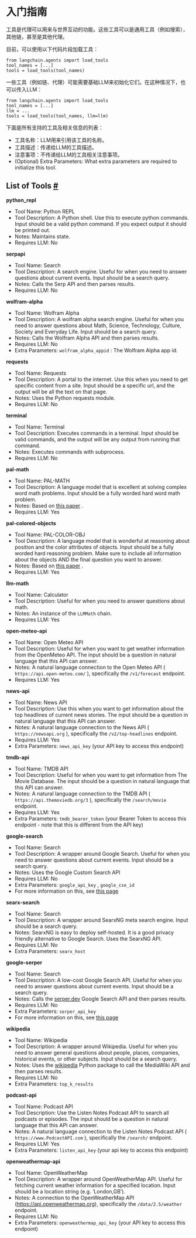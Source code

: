入门指南
=====================================================================



工具是代理可以用来与世界互动的功能。这些工具可以是通用工具（例如搜索），其他链，甚至是其他代理。

目前，可以使用以下代码片段加载工具：

```
from langchain.agents import load_tools
tool_names = [...]
tools = load_tools(tool_names)

```

一些工具（例如链、代理）可能需要基础LLM来初始化它们。在这种情况下，也可以传入LLM：

```
from langchain.agents import load_tools
tool_names = [...]
llm = ...
tools = load_tools(tool_names, llm=llm)

```

下面是所有支持的工具及相关信息的列表：

* 工具名称：LLM用来引用该工具的名称。
* 工具描述：传递给LLM的工具描述。
* 注意事项：不传递给LLM的工具相关注意事项。
* (Optional) Extra Parameters: What extra parameters are required to initialize this tool.




 List of Tools
 [#](#list-of-tools "Permalink to this headline")
-----------------------------------------------------------------



**python_repl** 



* Tool Name: Python REPL
* Tool Description: A Python shell. Use this to execute python commands. Input should be a valid python command. If you expect output it should be printed out.
* Notes: Maintains state.
* Requires LLM: No



**serpapi** 



* Tool Name: Search
* Tool Description: A search engine. Useful for when you need to answer questions about current events. Input should be a search query.
* Notes: Calls the Serp API and then parses results.
* Requires LLM: No



**wolfram-alpha** 



* Tool Name: Wolfram Alpha
* Tool Description: A wolfram alpha search engine. Useful for when you need to answer questions about Math, Science, Technology, Culture, Society and Everyday Life. Input should be a search query.
* Notes: Calls the Wolfram Alpha API and then parses results.
* Requires LLM: No
* Extra Parameters:
 `wolfram_alpha_appid`
 : The Wolfram Alpha app id.



**requests** 



* Tool Name: Requests
* Tool Description: A portal to the internet. Use this when you need to get specific content from a site. Input should be a specific url, and the output will be all the text on that page.
* Notes: Uses the Python requests module.
* Requires LLM: No



**terminal** 



* Tool Name: Terminal
* Tool Description: Executes commands in a terminal. Input should be valid commands, and the output will be any output from running that command.
* Notes: Executes commands with subprocess.
* Requires LLM: No



**pal-math** 



* Tool Name: PAL-MATH
* Tool Description: A language model that is excellent at solving complex word math problems. Input should be a fully worded hard word math problem.
* Notes: Based on
 [this paper](https://arxiv.org/pdf/2211.10435.pdf) 
 .
* Requires LLM: Yes



**pal-colored-objects** 



* Tool Name: PAL-COLOR-OBJ
* Tool Description: A language model that is wonderful at reasoning about position and the color attributes of objects. Input should be a fully worded hard reasoning problem. Make sure to include all information about the objects AND the final question you want to answer.
* Notes: Based on
 [this paper](https://arxiv.org/pdf/2211.10435.pdf) 
 .
* Requires LLM: Yes



**llm-math** 



* Tool Name: Calculator
* Tool Description: Useful for when you need to answer questions about math.
* Notes: An instance of the
 `LLMMath`
 chain.
* Requires LLM: Yes



**open-meteo-api** 



* Tool Name: Open Meteo API
* Tool Description: Useful for when you want to get weather information from the OpenMeteo API. The input should be a question in natural language that this API can answer.
* Notes: A natural language connection to the Open Meteo API (
 `https://api.open-meteo.com/`
 ), specifically the
 `/v1/forecast`
 endpoint.
* Requires LLM: Yes



**news-api** 



* Tool Name: News API
* Tool Description: Use this when you want to get information about the top headlines of current news stories. The input should be a question in natural language that this API can answer.
* Notes: A natural language connection to the News API (
 `https://newsapi.org`
 ), specifically the
 `/v2/top-headlines`
 endpoint.
* Requires LLM: Yes
* Extra Parameters:
 `news_api_key`
 (your API key to access this endpoint)



**tmdb-api** 



* Tool Name: TMDB API
* Tool Description: Useful for when you want to get information from The Movie Database. The input should be a question in natural language that this API can answer.
* Notes: A natural language connection to the TMDB API (
 `https://api.themoviedb.org/3`
 ), specifically the
 `/search/movie`
 endpoint.
* Requires LLM: Yes
* Extra Parameters:
 `tmdb_bearer_token`
 (your Bearer Token to access this endpoint - note that this is different from the API key)



**google-search** 



* Tool Name: Search
* Tool Description: A wrapper around Google Search. Useful for when you need to answer questions about current events. Input should be a search query.
* Notes: Uses the Google Custom Search API
* Requires LLM: No
* Extra Parameters:
 `google_api_key`
 ,
 `google_cse_id`
* For more information on this, see
 [this page](../../../ecosystem/google_search)



**searx-search** 



* Tool Name: Search
* Tool Description: A wrapper around SearxNG meta search engine. Input should be a search query.
* Notes: SearxNG is easy to deploy self-hosted. It is a good privacy friendly alternative to Google Search. Uses the SearxNG API.
* Requires LLM: No
* Extra Parameters:
 `searx_host`



**google-serper** 



* Tool Name: Search
* Tool Description: A low-cost Google Search API. Useful for when you need to answer questions about current events. Input should be a search query.
* Notes: Calls the
 [serper.dev](https://serper.dev) 
 Google Search API and then parses results.
* Requires LLM: No
* Extra Parameters:
 `serper_api_key`
* For more information on this, see
 [this page](../../../ecosystem/google_serper)



**wikipedia** 



* Tool Name: Wikipedia
* Tool Description: A wrapper around Wikipedia. Useful for when you need to answer general questions about people, places, companies, historical events, or other subjects. Input should be a search query.
* Notes: Uses the
 [wikipedia](https://pypi.org/project/wikipedia/) 
 Python package to call the MediaWiki API and then parses results.
* Requires LLM: No
* Extra Parameters:
 `top_k_results`



**podcast-api** 



* Tool Name: Podcast API
* Tool Description: Use the Listen Notes Podcast API to search all podcasts or episodes. The input should be a question in natural language that this API can answer.
* Notes: A natural language connection to the Listen Notes Podcast API (
 `https://www.PodcastAPI.com`
 ), specifically the
 `/search/`
 endpoint.
* Requires LLM: Yes
* Extra Parameters:
 `listen_api_key`
 (your api key to access this endpoint)



**openweathermap-api** 



* Tool Name: OpenWeatherMap
* Tool Description: A wrapper around OpenWeatherMap API. Useful for fetching current weather information for a specified location. Input should be a location string (e.g. ‘London,GB’).
* Notes: A connection to the OpenWeatherMap API (https://api.openweathermap.org), specifically the
 `/data/2.5/weather`
 endpoint.
* Requires LLM: No
* Extra Parameters:
 `openweathermap_api_key`
 (your API key to access this endpoint)





